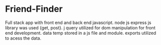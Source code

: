 # Friend-Finder
Full stack app with front end and back end javascript.
node js express js library was used {get, post}.
j query utilized for dom manipulation for front end development.
data temp stored in a js file and module. exports utilized to acess the data.
